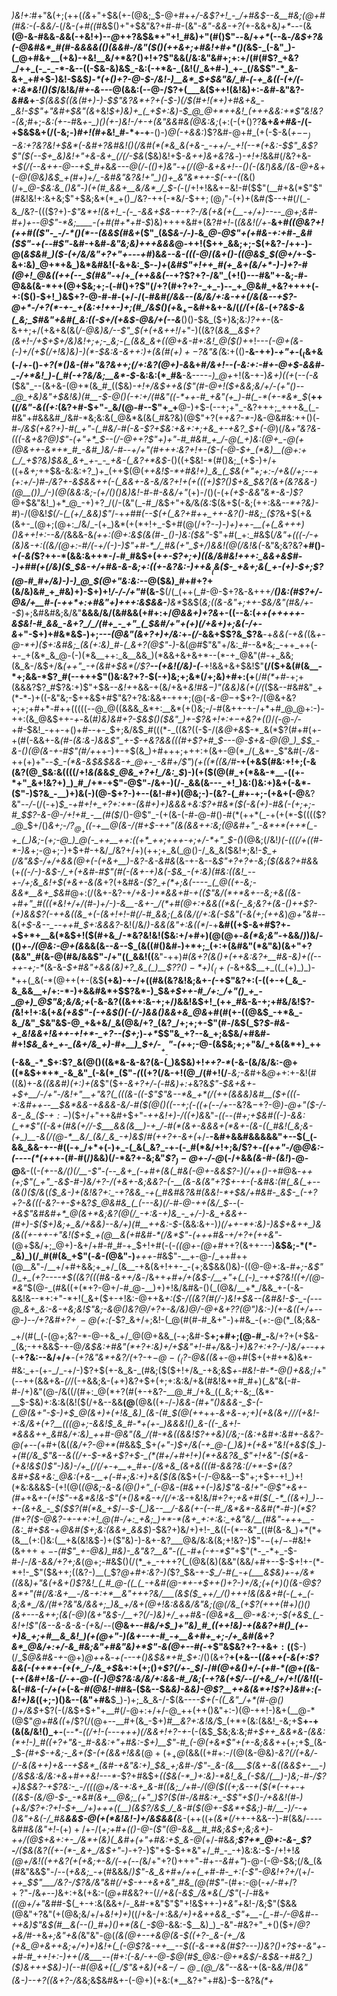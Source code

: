_)&!+:_#+"&(+;(++(_(&_+"+$&(+-(@&;_$-@+#+*+/-&$?+!_-_/+#&$--&__#&;(*_@+#(#&:-(_-_&&/-_(/&-_(+#((_#&$()+"+$&"&?+#-#-(&"_-&"-&&-+?(_+-&&+&_)+*--_-(&__(@-&-#&&_-&_&(-+&!+)--_@_++?&$&*+"+!_#&)+"(#()$"_--_&/+_+*_(--&_-/&$+?&(-@&#&*_#(#-&&&&(()(&&#-/&"($()(++&+;+#&!+#+*()(_&$-_(-&"_)-(_@+#&+__(+&)-+&!__&/+*&?()+!+?$"&&(/&:&"&#+;+:+/(#(#$?_+&?_/++_(-_-_-*-&--((-$&-&)&$_-&:(-+*&-_(&!(/_&+#-)_+-_(/&$$"-*_&-&+_+#+$-)&!-$&$_)-*(+()+?-@-$-/&!-)__&*_$+$&"&/_#-(-+_&((-(+/(-+:&*&!()($_/&!&/_#+-&--_-@(&&:(--@-/$?+(___&($+$+!($&!&)+:-*&#-*&"&?-_&#&_+___-$(&&$(___(&(#+)-)-$$"&?&*+?+(-$-)(/_$(#+!(*+)+#&+&_-_&!-$$"+"&#+$&"(&_+&!_$+)&)+_(_+$+:&)-$_@_@+*++&!_(+++&&:+*$"&!&?-(&;_#+;-*&:(+-*-#&*+-_)(*_)(+-)&!-/+-+(&"&&_#_&(@&:&;_(+:(-(+()$?$?__&+_&+#&-_/(-+$&$&+(/(-&;-)_#+!(#+_&!_#-*+-+__-()-)_@(-+&&:_)$?&#-@+#_(+(-$-&(*+$--_)-$&:+?&?&!+$&*(-&#+?&#&!()(/&#(*(*&_&(+&-_-++/-_+!(--*(+&:-$$"_&$?$"($(--$+_&)&!+"+&-&+_(/(/-$&*($&)&!+$_-&++)&*+*&?&_-)_-+!+!_&&#(/&?+&-*+$(/(--&++-@--+$_#+*&_&*---@(/-(()+)&"-+(/(@-&+&+!--()(-(*&!_)_&&/(&-@+&_+(_-@(@&)&$_+(#+)+/_-&#&"&?&!+"_)()+_&"&*++-$(-+-((_&()(/+*_@-*_$&:&_()&"-)(+(#_&&+__&/&*_/_$-(_-(/+!+!&&+$-$&!-#($$"(__#+&(*$"$"(#&!&!+:&+&;$"+$&;&*(*_+()_/&?-++(-*&/-$+$+;(@_/$"-(+)+(&#_(_$--+#(/(_-&_/&?-((($?+)-_$"&*+!(&+!_-(-_-&&+$&-+-+?-/&(+&(+(__-+/+)--_--*_@+;&#-#+)+*--_@$"-*&;____-(+#(#+*+#-$_)&)++++&#+(&?_#+!_-(*(&&!(/+*-__&+#_((@&?+!(++#(($"-_-/-*()(*--(&&$(#&+_$($$"_(&$_&-/-)-_&*_@-@$"+(+#&-+:+#-_&#($$"-+(--#$"-*&#-+&#-_&"&;&)+*++&&&*_@_-_++!($++_&&;+;-$(+&?-/++-)-@(_&$&#_)($-(+/&/&"+?+"+---+#_)&_&*-*-&-(((-@_/_(&+()-((@&$_$(@+/_+-$-&+:&)_@+*+&_)&*&#&!(-&+&:_$-_-)+_(_&#$"+!++_#(+_&+(&/+*-)-)+?-#(@+!_@&((++(--_$(#&"_-+/+*_(++&*_&(-_-+?$?+?-/&"_(+!()---#&"+-&;-#-@&&(&-*++(@+$&;+;-(-#()+?$"(/+?(#+?+?-_+_-)--_+_@&#_+&?++++(-+:($()-$+!_)&$+?-@-#-#-(+/-/(*-#&#(/&&--(&_/&/+:&-++(/&(&--+$?-@+*-/+?(*-+-_+(&:+!++-)+;(#_/&$()_(+*&$_+-$&#+&+-&/(_(/(+(&_-(*+?&$-&(_&;_$_#&"+_&#(_&:((-$+/(+&$-@&/+(--&*__()()-$&_($+)&;&:_)$?+$+-_(&-&++;+/(+&+&$($&(_/-@&)&/--$"_$(+(+&++!_/+"-)((&?(_&&__&$+?(&+!-/+$+$+/&)&!+;+;-_&;-(_(&&_&+((@+&-#+:&!_@($()+_+!---*(-_@+(&-(-_)+/(+_$(/+!&)&)-)(*-$&:&-_&+_+:_)+_(&(#($+)+-$?&"&_(*&:+(()__-&-++)_-+"+-_$(_($&+&(-/+-()-_+?(*()&-(#+"&?&++;(/+:&?(@+)-&_&+#_/&*+!--(-&:+:-#+*-@+$-&&#-_-/+*&!_)-(_#(-+?&/&;__&*-$-_&:&:(*_#&__-&----*-)_@+*+!(&-+-)_&+)((+_(_--(-&_($&"_--(&+&-(@+*(&_#_(($&)_-+!+/&$++&($"(#-@+!($+&&;&/+/-(+"()--_@_+&)&"+$&!&)(#__-$-@()(-+:+/(#&"((-*++-#_+&"(+_)-#(_-*(+-*&*_$_(__++(_(/&"-&((+:_(&?+#-$+"-_&/(@-#--$"+_+__@-)+$-(--+;+"_-&?+++;_+++&_(_-#&"+#&&&#_/&#-*&;&:&(_@&*&(&(_#&?&)(@$"+?(+_+&?-*-)_&-@&#&:+$+$()(_-#-/&$(+&?+)-#(_+"-(_#&/-#(-&-$?+$&:+&+:+;+&_+-+&?_$+(-@_)(/&*+"&?&-(((-&+&?_@_)$"-(+"+*_$--(/-@_++?$"+)+"-#_#&#_+_/-@(_+)&:(@+_-@(+(@&++-&*+*_#_-&#_)&/-#--+/+"(#+++:&?+!+-($-(-@-$+_(*&)__(@+:+(_/_+$?&)_$&&_&+_+-_-_+&-(_&?+*&$-*()((+$&!-*(#()&;_(+$-)+/+((+_&+;_++$&-&:&:+?_)+_(++$(@(*++&!_$-*+#&!+)_&_(_$&(+"+;+:-/+&(/+;--+(+:+/-)_#-/&?+-&$&&++(-(_&&+-&-&/&?+!+(+(((+)$?()_$+&_$&?(&+(&?&_&-_)(@__()_)_/-)(@(&&:&;-(+/()()&)&!-*_#-#-&&/+"_(+)-/()(-(+_$($+$-&&"&*-&-)$?_@+$&"&!_)+*_@_-+)+?_/(/-(&"(_-#_/&$+"+&_/_&_(&:_$(&+$(-&;(++:&&_--*+?&)-#_)-/(@&!_$(/-(_(+/_&&)$"_/-+_+_#_#(--$(+(_&?+#++_++-&?()-#&;_($?_&+$(+&(&+-_(@+;(@+:_/&/_-(+_)&*(+(*+!+_-$+#(@(/+?-*-)-)+)++-__(+(_&+++)()&++!+:--&/(*&&&-&_(++:(@+:&$(&(#-_()-)&:($&"_-$"+#(_+:_#&$(*_/&"+(((-/-_+(&)&-+:((&/(@+:-#_/(-+/_(-)-)$"+#-*_/_#&(+"_$+/_)&_&!(*_@(/&!&(-_&"&;&?&?__+#()-*+_(-&_(*$?++-*(&&:&++*-/-#_#&$+(+*+_-_$?+;+)((&/&#&!+++:_&&+&$_#--_)+#_#(+(/&)($_$&-+/+#&-&-&;+:((+-&?&:-)+$+$&$__($&(_$-_+&+;&(_+-(+)-$+;$?(@-#_#+/&)-)-)_@_$(@+"&:&:-*-@($&)_#+#+?+(&/&)&#_+_#&)+)-$+)+!_/-/_-_/+"_#(&-__$(/(_(++(_#-@-$+?&-&+++_/__()&:(#$?+/-@&/+__#-(-++*+:+#&"+)+++:&$&&-__)&*_$&$(_&;((&-&"+;++-$&/&"(#&/+--$_)+;&#&#&;&/&"__&&&/&/(&_#_&&(+#+:+/_@&&+)+?&_+-((--&:(*+_+(++_+++-&_$&!-#_&&_-&+?_/_/(#+_-_+"_(_$&#_/+"+(+)(/+&+)+;&(-/+-&*+"-$+)+#&*&$_-_)+;_---(@&"(&+?+)+/&:_+-_(/_-&&+$$?&_$?&__-+*&&(-+&(*(&_+-@-*+)($+:&#&;_(&(+:&)_#-(_&+?(@$"-)_-&(_@_#$"&"+/&:_#--&*&;_-++_++(-+-_+(&*_&_@-(-)(*&__++:_&__&&_)(*&&+&+&+*--(*-+_@&"(#-+_&&;(&_&-/&$+/&*(++"_-+(&#+$&*(/$?__--(+&!(/&)-(__-*+!&&+&+$&!$"__(/($+&(#(&__-*+;&&-*$?_#(--+++$"()&:&?+?-$(-+)&;+;&*(/+;&)+#+:(+__(/_#(*+#_-+;+(&&&?$?_#$?&:+)$"+$&_--&!+_+&&-+(&/+&+*&!_#_&_$-)$"(&&)_&(+(/(*($&--#&#&"_+(*-*-)+((-&"&;-$++&$+#$"&?+?&:&&+-+++;(@(_-&-@_$-$+$+?-/(@&+&?+;+;+#+*-#++(((((--@_@((&&&_&*+:__&*(+()&;-/-#(&++-+-/+*+#_@_@+:-)-++:(&_@&$++-_+-_&(#_)&)&#+?-$&$()($&"_)+-$?&*+!+:+$-$+*&?+(()_/_(-@-/_-+#-$&!_-++-+()+#--+-_$+;&/&$_#(((*-_((&?((-$-/(*&*_@+&_$-*_&(*$?(#+#(+-+(#(-&&+-&*(#-(&:___&-)&&$"_+-$-+&?&&(((#_+$?+#_$_--_-@-$+&-@(@_)_$_$_-&-()(@(&-+-#$"(#_/+*++-)+-+$(&_)+#+++;+++:+(&+-@(*_/(_&*-_$"&#(-_/&-_++(+)+"--_$_-(*&-&$&$&&-+_@+-_-&#+/$"_)_(+((*((&/_#__-+(+&$(#&:+!+;(-&(&?(@_$&:&((((/+!_&(&_&_$_@&_+?+!_/&:_$_)-)(+($(@(#_+(*&&-*__-((+-*+"_&+!&?+)_)_#_/+*-+$"-@$"-/&+-)(/-_&&(&---_+!_)&:()&:+)&+(-&*-($"-)$?&_-__)+)&(-)(@-$+?-)+--(&!-#+)(@&;-)-(&?_-_(_#+-+;-(+&+(-@__&?&"--_/-_(/(-+)_$_-+#+!+_+?+:+*-(&#+)+)&&&+&:$?+#&*($(-&(+)-#&(-(+;+;-#_$$?-&-@-/+!+#_-__(#($_/()-@$"_-(+(&-(-#-@-#()-#(*(++*(_-+(+(*-$(((($?_@_$+/()_&+;-/$?_@_+($(-+__@(&-/(#+$-++"(&(&&++:&;(@&#+"_-&*+*(++*(_-+_(_)&;-(+;-@_)_@(-_++__++:((+*_++;+++-+;+/-*+"_$-(_)(@&;(/&!_)(-(((/+((#-*-)&_+;-@+;-)+$+#-+&/_/&?+/+)(++;+_&(_@()-/_&_&($&!+;&!-*_$_+(/&"&$-/+/+&&(_@+(-(+&+__)-_&?-&_-&#&*(&-+-&--&*$"+?+?+-&;($(&&?+#&*&(+*((-/-)-_&$-/_+(+&#-#$"(#(-(&+-+)&(-$&_-(+:&)(#&:((&!_--+-/+;&_&!+$_(+&+_-&_(&*+?(+&#_&-($?_+(*+;&(----_(_@((+-&;-&&*__&+_$&#_@+:(/(&+-&?-+_/+&-)+*&&+#-+(($"&/(*+*&+--&;+&((&-+#+"_#(((*&!+/+/(#-)+/-)-&__-&+-_/(*+#(@+:+&&((*&(-_&;&?+(&-()++$?-(+)&&$?(-++&((&_+(-(&+!+!-#(/-#_&&;(_&(&/(/+:&(-$&"(-&(+;(++&_)_@+"&#_--&(*+$-&--_--++#_$+:&&&?-*&!(/&/_)-&&(&"+:&((*_/-+__&#((+$-&+#$?+-+$+*+__&(*&$+!($(#+&_/-*&?&!&!($&:+/+#+)(@(@+-_&(*&;&"-_+&&/_)_)&/-(()_+-/(@&:-@+(&_&&(&--_&--_$_(&((#()&#-)+*+;_(+:+(&#&"(*&"&)(&+"+?(&&"_#(&-@(#&/&&$"-/+"((_&&!((__&"-++)_#(&+?(&()+(++&:&?+__#&-&)+((--++-+;-*_(&-&-_$+#&"+&&(&)+?_&_(_)__$?$?()-*+)(_(+($-_&+&$__+_((_(+)_)_)-*++(_&(-*(@++(+-(&$__(+&)-+-/+((#&(&?&!&;&+-_(_-+$"&?+:(-((+-+(_&_-&_&&__+/+:-*-)+&&#&*+$$?&*-)_$&*+$++-#_/+:_/+"()_+_-_@+)_@$"&;&/&;+*(-&-&?((&++:&-+;+/_)_&&!&$+!_(++_#&-&-+;+#&/&!$?-_(_&!+!+:&(+*&(+&$"-(-+&$()(-(/-)&&()&&+&_@&*+#(#(+-((@&$_-+*&_-&_/&"_$&"&$-@_+&+&/_&(@&/+?_(&?_/+;+;+-$"(#-/&$(_$?_$-#&-+_&!&&+!&++-+!+*-_+?--($+;_)-_+*_$$"&_+?--&_+;&$&/+#&#-#+!_$&_&+_+-_(&+/&_+)-#+__)_$+/-$__+__-$"-(+_+;-@-(&$&;+;+"&/_+&(&*+)_++(-&&_-*_$+:$?_&(@()((&*&-&-&?(&-(_)&$&)+!_++?-*_(-&-(&/&/&:-@+((*&$+*+*_-&_&"_(-&(*_($"_-(_((+?(/&-+!(@_/(#+!(/__-_&;-&_#+&_@+_+:+-&!(#((&)+*_-&((&&#_)(_+:_)+*_(&_$"($+-_&+?+/-(-#&)+:+_&?&*$"-$&+_&+-+$+__/-/+"-/&!+"__+"&?(_(((&-((-$"$"&--*&_+*(/(++(&&&)&#__($+(((_-+:&#++_--__$&*&&-+&&&-&/-#($(@()((--+;_(_-((+(-_-*_/+_--&?&$-+$?-@_)-@+"($-/-&-_&_($-$+:-$_)($+/+"++&#+$+"-_++&!+)-/((+)&_&"-_(*(--*(#+;+$&#((-)-&&:(_+*$"(___(-&+(#&(+/_/-$___&&(&__)-+_/-#(*(&+-&&&+(*&+-(&-((_#&!(_&;&-(+_)__-&(/(@-*__&/_(&/_&_-+)&$_/_#(++?+-&+(_+/-__-&#+&&#&&&&&"+--$(_(-&&_&&-+--#((-+_/+*+(-)+_-(_&(_&?_-+-(-_#(*&/+!+;&/$?+_-((++"-/_@_@&:-(----(*(++_+-(#-#(/_)_&&)(/-*&?+-&;&"_$$?_)-@+$-/-@_(-/+&&_(&-#-(&!_)-@-@__&-((-_(+--&/()(/__-*$"-(--_&+_(-+#+(&(_#&(-@+-&&$?-)(/++()-*+#_@&*-++(+;$"(_+"_-&$-#-)&/+?-/(+_&+-&;&_&?-(-__(_&_-&(&"+?_$+-+-(-&#&:(#(_&(_+--(&()($_/&*(*($_&-)+(&!&?+:_-+?&&_-+(_#&#&?&#(&&!-*+$&/+#&#-_&$-_(-+?+?-&(((-&?-+-$+*&?_$_@&#&_(_(---&)(/-#-@-++(&/_$_--(_-+&$"&#&#+*_@(&+*&;&?(@(/_-+:&-+)&_-_+/-)-&_+&&+-(#+)-$($+)&;+_&/+&&)--&/+)(#__++&:-$-_(&&:&+-)_)(/++-*+:&)-)&$+&++_)&(&((+-++-+"&!($+$_+(@__&(+#&#-*(/&*$"-$($+++#&-+/+?+(++&"_-(@+$&/+;_@+)-&+/+#-#_#-+_$+!+#(-(_-((@+-(@+#_++?(&++---)__&$&;-*(*-_&)_)(/_#(#(&_+$"(-_&-(_@&"-)___+++-#_&$"-__+-@-/_++#++(@__&"-/__+/+#+&&;+_+/_(&__-+&(&+!++-_-(+;&$&&()&)-((@-@+:&_-#+;-&$"()_+_(+?----+$(*(*&?(((#&-&++/&_-/&++_+#+/+(&$-/__+"+(_(-)_-++$?&!((+/(@-*&"_$(@-_(#&((+(*+?-@+/-#_@-__)+)+!&/&#&-()(_(@&/__+*_/&&_+-(-&-&&!&--*+:+"-*+!(_&+($+-+!&:-@++&*+:($-/((&?(#(/-)&!+$&--(&#&!-$-_-(---@_&+_&:-&-+&;&!$"&;-&_@()&?_@_/+?+-&/&)_@_/-@+&+?$?(@$"_)&:-)(+-&((+/+--@-)_--/+?&#+?+$___/-@($+:(_-*$?_&+/+;&!-(_@(#(#-#_&+"-)+#&_-(+:-@(*_(&;&&-_+/(#(_(-(@+;&?-*-@-+&_+/_@(@+&&_(-+;&#-$__+;+#+;(@-#_-__&/+?+(+$&-_(&;-++&&$-+-@_/&$&:+#&"(*+?+:&)+/+$&"+!-#+/_&&_-)+)&?+:+?-/-)&/+-_-_++_(-__+?&:--&/+/+__-_(+?&"&*+___&?_/(_+?-+_$-@-(_($?-@&((&_+-@+#($+(+#+*&)&*-#&:_+-(+-_/_-+/-)$?+$(+-&_&-_(#&;($($+!+/&_-+&;&$_+-#&!-#-*-@()+&&;_/+"(_--_++(&&+&_-(/_/(-+&&;&-(_+_+)&?+$+(+;+:&:&/+&(#&!&*+#_#+)(_&"&(-#-#-/+)&"(@-/&((/(#+:_@(*+?(#(+-+&?-__@_#_/+&_((_&;+-&;_(&*-__$-$&)+:&:&(&!($(/+&--&&__(@__(@&$((+$_-_/-*_)_&&-(#+"()&&&-_$-(-(_@(&+"-$-)+$_@(&+)+(+!&_&)_(&-(#_$(@(++*++-_&+&_-*+;+)(+&(&_+/_/_/(+&!_-+:&/_&+(+?__(((@+;-&&!_$_&_#-*+(+-_)&&&!()_&-((-_&+!-*&&&++_&#&/+:&)_++#-@&"(&_/(#-*&((&&!$?++&)(/&;-(&:_$+$&#+:&#+-&_&?-@(+--(*+#+(&(_(&/+?-@+*(#_&&$_$+*_(+"-)_$+/&(-+_@-(_)&)+(+&+"&!(+&$($_)-+(#(/&_$"&--&_((/+-_$-*&+$?+$-_(*(#+/+#+!+)(*+&&?&_$"+!+_&"_-($(*&-(+&!&$()$"-)&)-/+_(/(/+-+__+_#+-(/&+&_(&+&(((#-&&?&:(/+*-$+(&?&#+$&+&:_@&:(+&-__+(-#+;&:+)+&($(&(*&$+(-/-@&&--$"+;+$+-+!_)+!(*&:&&&$-(+!(@(*(@&;-&-&(@()+"_(-@&-(#&++(-)&)$"&-&!+"-@$"+&+-(#+*+&_+-(+!$"-+&*&!&-$"(+()&*&-+/(/+:&_-+&!&/_#+?+;+&+#($(_-*_((&+)_)--+-(&+&_-_$($$?(#(*&_+$_/--_$-(_)&--__/-&&(+-(--#_/&*&*-&&#(*-#-)(*$?(#+?($-@&?-+-++:+!_@(#-/+:_+&;_)+*-*(&+_+:+:&:_+&"&/__(#&"-+++__-(&:_#+$&-_+_@&#($+;&:(&&+_&&$_)-$&?+)&/+)+!-_&((-(*--&"_((#(&-&_)+*(*+(&__(+:()&:(__+&(&!&$-)+($"&)-)-&+-&?___@&/&:&(&;+!&?-)$"-$-(+/-$-#&!+(&++$++-$_-(#$"_+-@&)_#&)-_&"&?__&"-((_-#+(-+-*$"_+$"(*-_-*+_-$-#-/-/_&-&&/+?+;&_(@+;-#&$()(/(*_+_-+++?(_(@&(&)(&&"(&&/+#+--$-$+!+-(*-*+!-_$"($&++;((&?-)__(_$?_@+#+:&?-)(_$?_$&-+*-*_$_/-#(_-+(___&$&)+-+/&*((&_&*_)+"&(+&_+()$?&!_(_#_@-((_(_-+&#(@-*+-+$++()+?-)+/&;(+_(+)()(&-@$?&*+"(#(/&:&+__-/&-+:+*__&"+++?&/___(&$($_++/_/()+++!&(&&+#(-(_+_(-&;&*_/&/(#+?&"&/&&+;_)&_+/&+(@+!&:&&&/&"&;(@(/&_(+$?(+++(#_$+)()()($&+---&+_+;_(&(-@___)(&+"&$-/__+?(/-)&)+/_++#&-(@&*&__@-*&:+;-$(_+&_$_(_-&!+!$"(&--&-&-&-(_+*&/--(__@&+--_#&/+$_)+"&)_#_((++!&)-+(&&?+#()_(+-+)&_+;+#__&_&!_)(+(@+"-)(&+--+-#_-+__&+#+_+;-/+_&#(&+?&*_@&/+:+/-&_#&;&"+#&"&)+*$"-&(@+--#(-_+$"&$&?+?-+&$+:($(__$-)(/_$_@&#&-+-_@+)_@++_&___-_+(_---+()&$&*+#_$+:_/()(&+?__+(+&--(_(&++(-&(+:$?&&(-(++*+-(+(+_/-/&_+$_&+:+(+;()+_$?(/+-_$_/-/_#(@+&()+/-(+#-*(@+((_&-(*-+_(&#+!&-(/-+-@_-((-)_@$?&:&/&/+:&&-#_/&;(-+?&(+$_/--(/+&_/+/+!(/&!(*(-&(-#_&-(-/+(+_(-&-_#(@&!-#_#&_-_($&--$&*&)-&&)-@$?__++&(&*+!$?+)&#+:(-&!+)&*((+;-)()&--(&"+#&__$_)-)+;_&_&-/-$(&---_-$+(-((_&"_/+*(#-@()()+/&$_+$?(-(/&$+$+"+__#(/-@+:+/+/-@_++(++()&"+:-)(@-++!-)&+(__@-*(@$"_@+#&((_+/$?(/(@+--__#+(&_-$+)_#__&?+:&!&/_$_(+*+(&:(&&!_-&;+$__+-+(&(&/&!()_+-__(_--*-((/+!-(_--_-*+++)(/&&+!+?-*+-_(-(&$_$&;&:&;_#+$++_&&*&-(&&:(*+!-)_#((+?+"&-_#-&&:+"+#&:-$+)__$"-#_(-@(+&*$"+(+-&;&&+_+(+;+$_(&-_$_-(#+$-+&;-_&+($-(+(&&+!&&_$(@+(+_+$_@_(&&((+#+:-/(@(&-@&)-*&?(/_(+&_/_-(/-&(&_+_+_)+&--+$&*_(&#-+&"&:+)_$&_+;&#-/$"-_&-(&___$(&+-&((*_&&$+-__-)(/&$&:&/&:+&_+_#++&!---*_-$?+#&$+*((_$&(-*_)+:&)-*&!_&_(-$&/(__)-)&;-#-/$?+)&$&?-+$?&:-_-/(((@+/&-+:&+_&-#((&;_/+#-/(@($((+;&--+($(*(-++-+((&$-(&/_@-$-_-*&#(&+__@&;_(+"_)$?($(#-/&#&:+_-$$"+$()-/+&&!(#-)(*+*&/_$$?+:$?+!-$+__/+)+++((__)(&$?_/&$_/_&-#($(@_+_-_$&*+$&;_)-#_/__-)_/-_-+()&"_+&(-/_#&*___&&$-@(+(*&!&!-)+/&$&&(__&-_(++((+_(&*(/_++-+&&--)-#(&&/-_--_-&#_#&(&"+!_-($+)+/+$-/(*+;+#+(()-@-($"(@-&&__#_#&;&$+;&;&+_)-++/(@_$+&+:+-_/&*+(&)(_&#+(+"+#&:+$_&-@(*+/-#&*&;__$?+*_@+:-&-_$?-__/($&(&?((+-(*-_&+_/&$+"-)-*+?-)$"+$-$+*&"+/_#_-_-+)&:&:-$-/+!+!_&(@+/&!((++&?(+(+&;+-&/(-+(--(_&/+"+?()+++"-#+_--&#+"_)-@-(-@-$&;(/&_(&(#&"&&$"-/--(*+&&;_-+*(#&&&/_)$"-&_&+#+/++(_+#-#-_+:(-$"-@&!+?+/_(+/-*++_$$"___/&?-/$?&/&"&#(/+$-+-+&+&"_#&_(@(#$"-*(#+:-@(_-*+/-#+*_/$?+?$"-/&_+--)_&+:+&(+&:-(_@+#&_&?+-(/_/+&(-&$_/&*&(_/$"_(-/-#&+_((@+/+"&#_#-$(_+-+:&(&&+/-_&#-*&"$"$"+!&$++-)_+&"+_&!-/&;$"($&&(@&"+?&"(+(@&;&/+/+_&!+)+)_((/+&-/+:&*&/+)+&++&&_-$"+__-(_-#-/-@&#--++&)$"&*_$(#__&(--()_#+)()+*(&(_-$_@-&&:-$__&)_)_-&"-#&?+"_+()($+/_@$?+$&/_#-+&*+;&"+&(*&"&"-@(*(&(@_+--+&_@(&-$((+?-_&-(+_/&(+&_@+&++&;+/+)+)&!+(_(-@$?_&-++__--$((-&-*+&(#$?---)_)&?()+?_$+-&"+-+#-#_++!+:-)++(/&___--(#+:(-&/-+-@-$_@_(_#_$_@&:-@+*&$_/-_&$&-+#&?_)($_)&++_+$&)-)(--#(@&+((_/$"&+&)(+&$-/-@_-($_@_/&"--&*&-+(&-&*&/_#()&"(&-)--+?((&_+?-/&*&;&$&#&+-(-@+)(+&:(*__&?+"+#&)-$--&?&_(*+_
